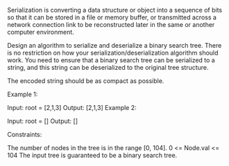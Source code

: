 Serialization is converting a data structure or object into a sequence of bits so that it can be stored in a file or memory buffer, or transmitted across a network connection link to be reconstructed later in the same or another computer environment.

Design an algorithm to serialize and deserialize a binary search tree. There is no restriction on how your serialization/deserialization algorithm should work. You need to ensure that a binary search tree can be serialized to a string, and this string can be deserialized to the original tree structure.

The encoded string should be as compact as possible.

Example 1:

Input: root = [2,1,3]
Output: [2,1,3]
Example 2:

Input: root = []
Output: []

Constraints:

The number of nodes in the tree is in the range [0, 104].
0 <= Node.val <= 104
The input tree is guaranteed to be a binary search tree.
